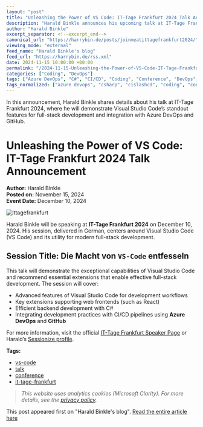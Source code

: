 ```yaml
---
layout: "post"
title: "Unleashing the Power of VS Code: IT-Tage Frankfurt 2024 Talk Announcement"
description: "Harald Binkle announces his upcoming talk at IT-Tage Frankfurt 2024, focusing on harnessing Visual Studio Code for full-stack development with web frontends, C# backends, and CI/CD in Azure DevOps and GitHub."
author: "Harald Binkle"
excerpt_separator: <!--excerpt_end-->
canonical_url: "https://harrybin.de/posts/joinmeatittagefrankfurt2024/"
viewing_mode: "external"
feed_name: "Harald Binkle's blog"
feed_url: "https://harrybin.de/rss.xml"
date: 2024-11-15 10:00:00 +00:00
permalink: "/2024-11-15-Unleashing-the-Power-of-VS-Code-IT-Tage-Frankfurt-2024-Talk-Announcement.html"
categories: ["Coding", "DevOps"]
tags: ["Azure DevOps", "C#", "CI/CD", "Coding", "Conference", "DevOps", "Full Stack Development", "GitHub", "Harald Binkle", "IT Tage Frankfurt", "Posts", "React", "VS Code"]
tags_normalized: ["azure devops", "csharp", "cislashcd", "coding", "conference", "devops", "full stack development", "github", "harald binkle", "it tage frankfurt", "posts", "react", "vs code"]
---
```


In this announcement, Harald Binkle shares details about his talk at IT-Tage Frankfurt 2024, where he will demonstrate Visual Studio Code’s standout features for full-stack development and integration with Azure DevOps and GitHub.<!--excerpt_end-->

# Unleashing the Power of VS Code: IT-Tage Frankfurt 2024 Talk Announcement

**Author:** Harald Binkle  
**Posted on:** November 15, 2024  
**Event Date:** December 10, 2024  

![ittagefrankfurt](/_astro/ittagefrankfurt.CotbTXy__ImIae.webp)

Harald Binkle will be speaking at **IT-Tage Frankfurt 2024** on December 10, 2024. His session, delivered in German, centers around Visual Studio Code (VS Code) and its utility for modern full-stack development.

## Session Title: Die Macht von `VS-Code` entfesseln

This talk will demonstrate the exceptional capabilities of Visual Studio Code and recommend essential extensions that enable effective full-stack development. The session will cover:

- Advanced features of Visual Studio Code for development workflows
- Key extensions supporting web frontends (such as React)
- Efficient backend development with C#
- Integrating development practices with CI/CD pipelines using **Azure DevOps** and **GitHub**

For more information, visit the official [IT-Tage Frankfurt Speaker Page](https://www.ittage.informatik-aktuell.de/speaker/harald-binkle.html) or Harald’s [Sessionize profile](https://sessionize.com/s/harald-binkle/die-leistungsfahigkeit-von-visual-studio-code-entf/85603).

**Tags:**

- [vs-code](/tags/vs-code)
- [talk](/tags/talk)
- [conference](/tags/conference)
- [it-tage-frankfurt](/tags/it-tage-frankfurt)

> _This website uses analytics cookies (Microsoft Clarity). For more details, see the [privacy policy](/privacy)._

This post appeared first on "Harald Binkle's blog". [Read the entire article here](https://harrybin.de/posts/joinmeatittagefrankfurt2024/)

